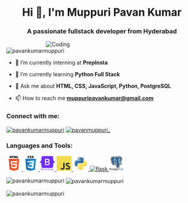 
<h1 align="center">Hi 👋, I'm Muppuri Pavan Kumar</h1>
<h3 align="center">A passionate fullstack developer from Hyderabad</h3>
<img align="right" alt="Coding" width="400" src="https://cdn.dribbble.com/users/1162077/screenshots/3848914/programmer.gif" />

<p align="left"> <img src="https://komarev.com/ghpvc/?username=pavankumarmuppuri&label=Profile%20views&color=0e75b6&style=flat" alt="pavankumarmuppuri" /> </p>

- 🔭 I’m currently interning at **PrepInsta**

- 🌱 I’m currently learning **Python Full Stack**

- 💬 Ask me about **HTML, CSS, JavaScript, Python, PostgreSQL**

- 📫 How to reach me **muppuripavankumar@gmail.com**

<h3 align="left">Connect with me:</h3>
<p align="left">
<a href="https://linkedin.com/in/pavankumarmuppuri" target="blank"><img align="center" src="https://raw.githubusercontent.com/rahuldkjain/github-profile-readme-generator/master/src/images/icons/Social/linked-in-alt.svg" alt="pavankumarmuppuri" height="30" width="40" /></a>
<a href="https://instagram.com/pavanmuppuri_" target="blank"><img align="center" src="https://raw.githubusercontent.com/rahuldkjain/github-profile-readme-generator/master/src/images/icons/Social/instagram.svg" alt="pavanmuppuri_" height="30" width="40" /></a>
</p>

<h3 align="left">Languages and Tools:</h3>
<p align="left"> <a href="https://www.w3.org/html/" target="_blank" rel="noreferrer">
    <img src="https://raw.githubusercontent.com/devicons/devicon/master/icons/html5/html5-original-wordmark.svg" alt="html5" width="40" height="40"/>
</a>
<a href="https://www.w3schools.com/css/" target="_blank" rel="noreferrer">
    <img src="https://raw.githubusercontent.com/devicons/devicon/master/icons/css3/css3-original-wordmark.svg" alt="css3" width="40" height="40"/>
</a>
<a href="https://getbootstrap.com" target="_blank" rel="noreferrer">
    <img src="https://raw.githubusercontent.com/devicons/devicon/master/icons/bootstrap/bootstrap-plain-wordmark.svg" alt="bootstrap" width="40" height="40"/>
</a>
<a href="https://developer.mozilla.org/en-US/docs/Web/JavaScript" target="_blank" rel="noreferrer">
    <img src="https://raw.githubusercontent.com/devicons/devicon/master/icons/javascript/javascript-original.svg" alt="javascript" width="40" height="40"/>
</a>
<a href="https://www.python.org" target="_blank" rel="noreferrer">
    <img src="https://raw.githubusercontent.com/devicons/devicon/master/icons/python/python-original.svg" alt="python" width="40" height="40"/>
</a>
<a href="https://flask.palletsprojects.com/" target="_blank" rel="noreferrer">
    <img src="https://www.vectorlogo.zone/logos/pocoo_flask/pocoo_flask-icon.svg" alt="flask" width="40" height="40"/>
</a>
<a href="https://www.postgresql.org" target="_blank" rel="noreferrer">
    <img src="https://raw.githubusercontent.com/devicons/devicon/master/icons/postgresql/postgresql-original-wordmark.svg" alt="postgresql" width="40" height="40"/>
</a>

<p><img align="left" src="https://github-readme-stats.vercel.app/api/top-langs?username=pavankumarmuppuri&show_icons=true&locale=en&layout=compact" alt="pavankumarmuppuri" /></p>

<p>&nbsp;<img align="center" src="https://github-readme-stats.vercel.app/api?username=pavankumarmuppuri&show_icons=true&locale=en" alt="pavankumarmuppuri" /></p>

<p><img align="center" src="https://github-readme-streak-stats.herokuapp.com/?user=pavankumarmuppuri&" alt="pavankumarmuppuri" /></p>

